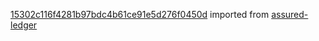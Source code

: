 [15302c116f4281b97bdc4b61ce91e5d276f0450d](https://github.com/insolar/assured-ledger/commit/15302c116f4281b97bdc4b61ce91e5d276f0450d) imported from [assured-ledger](https://github.com/insolar/assured-ledger)
